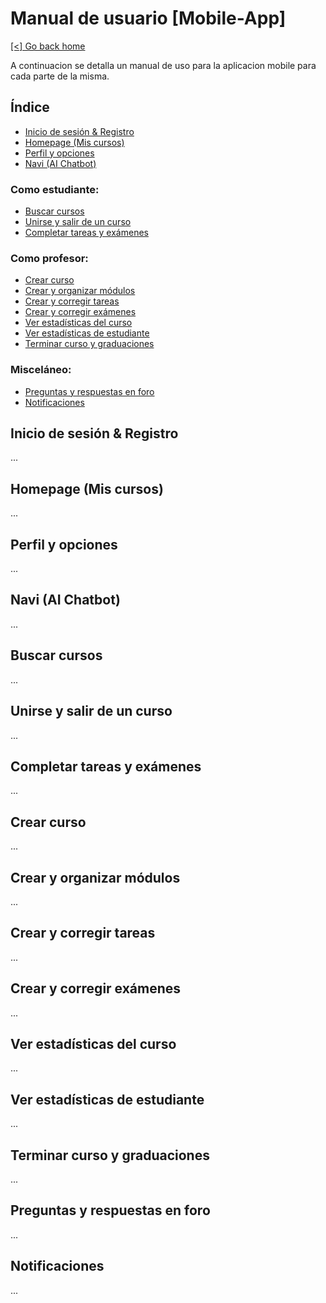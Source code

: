 # Manual de usuario [Mobile-App]

[[<] Go back home](../README.md)

A continuacion se detalla un manual de uso para la aplicacion mobile para cada parte de la misma.

## Índice

- [Inicio de sesión & Registro](#inicio-de-sesión--registro)
- [Homepage (Mis cursos)](#homepage-mis-cursos)
- [Perfil y opciones](#perfil-y-opciones)
- [Navi (AI Chatbot)](#navi-ai-chatbot)

### Como estudiante:
- [Buscar cursos](#buscar-cursos)
- [Unirse y salir de un curso](#unirse-y-salir-de-un-curso)
- [Completar tareas y exámenes](#completar-tareas-y-exámenes)

### Como profesor:
- [Crear curso](#crear-curso)
- [Crear y organizar módulos](#crear-y-organizar-módulos)
- [Crear y corregir tareas](#crear-y-corregir-tareas)
- [Crear y corregir exámenes](#crear-y-corregir-exámenes)
- [Ver estadísticas del curso](#ver-estadísticas-del-curso)
- [Ver estadísticas de estudiante](#ver-estadísticas-de-estudiante)
- [Terminar curso y graduaciones](#terminar-curso-y-graduaciones)

### Misceláneo:
- [Preguntas y respuestas en foro](#preguntas-y-respuestas-en-foro)
- [Notificaciones](#notificaciones)

## Inicio de sesión & Registro

...

## Homepage (Mis cursos)

...

## Perfil y opciones

...

## Navi (AI Chatbot)

...

## Buscar cursos

...

## Unirse y salir de un curso

...

## Completar tareas y exámenes

...

## Crear curso

...

## Crear y organizar módulos

...

## Crear y corregir tareas

...

## Crear y corregir exámenes

...

## Ver estadísticas del curso

...

## Ver estadísticas de estudiante

...

## Terminar curso y graduaciones

...

## Preguntas y respuestas en foro

...

## Notificaciones

...

